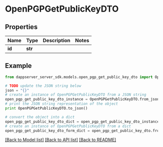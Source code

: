 # OpenPGPGetPublicKeyDTO


## Properties

Name | Type | Description | Notes
------------ | ------------- | ------------- | -------------
**id** | **str** |  | 

## Example

```python
from dappserver_server_sdk.models.open_pgp_get_public_key_dto import OpenPGPGetPublicKeyDTO

# TODO update the JSON string below
json = "{}"
# create an instance of OpenPGPGetPublicKeyDTO from a JSON string
open_pgp_get_public_key_dto_instance = OpenPGPGetPublicKeyDTO.from_json(json)
# print the JSON string representation of the object
print OpenPGPGetPublicKeyDTO.to_json()

# convert the object into a dict
open_pgp_get_public_key_dto_dict = open_pgp_get_public_key_dto_instance.to_dict()
# create an instance of OpenPGPGetPublicKeyDTO from a dict
open_pgp_get_public_key_dto_form_dict = open_pgp_get_public_key_dto.from_dict(open_pgp_get_public_key_dto_dict)
```
[[Back to Model list]](../README.md#documentation-for-models) [[Back to API list]](../README.md#documentation-for-api-endpoints) [[Back to README]](../README.md)



